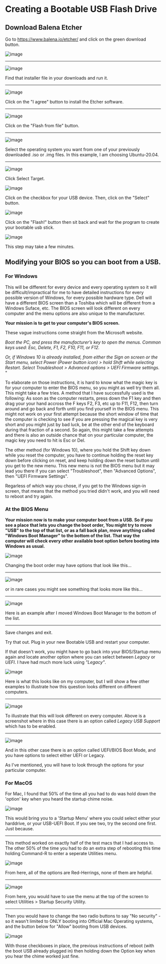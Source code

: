 # Creating a Bootable USB Flash Drive

<h2> Download Balena Etcher </h2>

Go to https://www.balena.io/etcher/ and click on the green download button. 

![image](https://user-images.githubusercontent.com/12129459/127605761-f133354e-3313-4a5d-83d4-c93c12ccc82b.png)


<hr>

![image](https://user-images.githubusercontent.com/12129459/127606050-235bd26a-45fd-4337-b7f0-701655480da8.png)

Find that installer file in your downloads and run it.  

<hr>

![image](https://user-images.githubusercontent.com/12129459/127606161-d7e02665-3925-4016-8fec-6a7918c392ac.png)

Click on the "I agree" button to install the Etcher software. 

<hr>

![image](https://user-images.githubusercontent.com/12129459/127606389-d78ee11d-fb7e-4bab-832e-5ff1e08c025f.png)

Click on the "Flash from file" button. 

<hr>

![image](https://user-images.githubusercontent.com/12129459/127607079-1cd0c117-4ecd-480f-bffc-7f49b8236465.png)

Select the operating system you want from one of your previously downloaded .iso or .img files.  In this example, I am choosing Ubuntu-20.04.

<hr>

![image](https://user-images.githubusercontent.com/12129459/127607397-a59020a1-e991-4764-b7ad-9a6d5fd2f269.png)

Click Select Target.  

![image](https://user-images.githubusercontent.com/12129459/127607457-61fd7b1c-4ac4-4f3b-a1f7-c98c49d977bc.png)

Click on the checkbox for your USB device.  Then, click on the "Select" button. 

![image](https://user-images.githubusercontent.com/12129459/127607654-452bd0af-7d1a-45dd-885c-f16604b0abaa.png)

Click on the "Flash!" button then sit back and wait for the program to create your bootable usb stick.  

![image](https://user-images.githubusercontent.com/12129459/127607969-b65509fb-cadc-474e-b129-d6bff31877ff.png)

This step may take a few minutes.


## Modifying your BIOS so you can boot from a USB. 
### For Windows 
This will be different for every device and every operating system so it will be difficult/impractical for me to have detailed instructions for every possible version of Windows, for every possible hardware type.  Dell will have a different BIOS screen than a Toshiba which will be different from a Windows Suface, etc.  The BIOS screen will look different on every computer and the menu options are also unique to the manufacturer.   

**Your mission is to get to your computer's BIOS screen.**  

These vague instructions come straight from the Microsoft website. 


_Boot the PC, and press the manufacturer’s key to open the menus. Common keys used: Esc, Delete, F1, F2, F10, F11, or F12._

_Or, if Windows 10 is already installed, from either the Sign on screen or the Start menu, select Power (Power button icon) > hold Shift while selecting Restart. Select Troubleshoot > Advanced options > UEFI Firmware settings._
"

To elaborate on those instructions, it is hard to know what the magic key is for your computer to enter the BIOS menu, so you might as well try them all.  This might take a few tries.  A method that I have successfully used is the following: As soon as the computer restarts, press down the F1 key and then drag your your hand accross the F keys F2, F3, etc up to F11, F12, then turn around and go back and forth until you find yourself in the BIOS menu.  This might not work on your first attempt because the short window of time that the computer is checking to see if you are pressing the magical key is very short and you might just by bad luck, be at the other end of the keyboard during that fraction of a second.  So again, this might take a few attempts and there is also an outside chance that on your particular computer, the magic key you need to hit is Esc or Del.  
    
The other method (for Windows 10), where you hold the Shift key down while you reset the computer, you have to continue holding the reset key down before clicking on reset, and keep holding down the reset button until you get to the new menu. This new menu is not the BIOS menu but it may lead you there if you can select "Troubleshoot", then "Advanced Options", then "UEFI Firmware Settings".  

Regarless of which way you chose, if you get to the Windows sign-in screen, that means that the method you tried didn't work, and you will need to reboot and try again.

### At the BIOS Menu

**Your mission now is to make your computer boot from a USB.  So if you see a place that lets you change the boot order, You might try to move "USB" to the top of that list, or as a fall back plan, move anything called "Windows Boot Manager" to the bottom of the list.  That way the computer will check every other available boot option before booting into Windows as usual.**

![image](https://user-images.githubusercontent.com/12129459/127760658-6768e28c-f78e-44d5-9626-14356f09e2d6.png)

Changing the boot order may have options that look like this...

<hr>

![image](https://user-images.githubusercontent.com/12129459/127760779-916ca1f0-a021-4bf3-9079-c5ed7b5cb6ee.png)

or in rare cases you might see something that looks more like this...

<hr>

![image](https://user-images.githubusercontent.com/12129459/127760842-e3e4956b-b46d-42ba-871a-1c07336ccc34.png)

Here is an example after I moved Windows Boot Manager to the bottom of the list. 

<hr>

Save changes and exit.  

Try that out.  Plug in your new Bootable USB and restart your computer. 

If that doesn't work, you might have to go back into your BIOS/Startup menu again and locate another option where you can select between _Legacy_ or _UEFI_.  I have had much more luck using _"Legacy"_. 

![image](https://user-images.githubusercontent.com/12129459/127760935-30fe2b81-5ebe-48b1-9ddd-816cea0deec5.png)

Here is what this looks like on my computer, but I will show a few other examples to illustrate how this question looks different on different computers. 

<hr>

![image](https://user-images.githubusercontent.com/12129459/127749798-c18f3332-92d1-411d-84b9-7be4d7ed127e.png)

To illustrate that this will look different on every computer. Above is a screenshot where in this case there is an option called _Legacy USB Support_ which has to be enabled. 

<hr>

![image](https://user-images.githubusercontent.com/12129459/127749772-a6191b07-6812-463b-ba94-bc6ef49f9b17.png)

And in this other case there is an option called UEFI/BIOS Boot Mode, and you have options to select either UEFI or Legacy.  

As I've mentioned, you will have to look through the options for your particular computer.  

### For MacOS 
For Mac, I found that 50% of the time all you had to do was hold down the 'option' key when you heard the startup chime noise.  

![image](https://user-images.githubusercontent.com/12129459/127761118-d275fd02-01a5-4a19-a3f6-bc9ae5536a2a.png)

This would bring you to a 'Startup Menu' where you could select either your harddrive, or your USB-UEFI Boot.  If you see two, try the second one first.  Just because. 

<hr>

This method worked on exactly half of the test macs that I had access to.  The other 50% of the time you had to do an extra step of rebooting this time holding Command-R to enter a seperate Utilities menu.  

![image](https://user-images.githubusercontent.com/12129459/127761047-7170dcbf-3bf7-4765-8268-066acba639d0.png)

From here, all of the options are Red-Herrings, none of them are helpful. 

<hr>

![image](https://user-images.githubusercontent.com/12129459/127761052-ffe190a7-955d-45af-b44a-1c5a4257cfb4.png)

From here, you would have to use the menu at the top of the screen to select Utilities > Startup Security Utility.  

<hr>

Then you would have to change the two radio buttons to say "No security" - so it wasn't limited to ONLY booting into Official Mac Operating systems, and the button below for "Allow" booting from USB devices. 

![image](https://user-images.githubusercontent.com/12129459/127761099-3bc2af40-b154-4442-a909-6687ec43c931.png)

With those checkboxes in place, the previous instructions of reboot (with the boot USB already plugged in) then holding down the Option key when you hear the chime worked just fine.  

 


